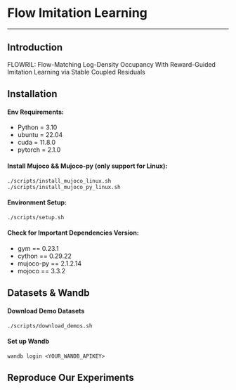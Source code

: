 # Flow Imitation Learning

---

## Introduction
FLOWRIL: Flow-Matching Log-Density Occupancy With Reward-Guided Imitation Learning via Stable Coupled Residuals

## Installation

#### Env Requirements: 
  - Python = 3.10
  - ubuntu = 22.04
  - cuda = 11.8.0
  - pytorch = 2.1.0
#### Install Mujoco && Mujoco-py (only support for Linux):
```
./scripts/install_mujoco_linux.sh
./scripts/install_mujoco_py_linux.sh
```
#### Environment Setup:
```
./scripts/setup.sh
```
#### Check for Important Dependencies Version: 
  - gym == 0.23.1
  - cython == 0.29.22
  - mujoco-py == 2.1.2.14
  - mojoco == 3.3.2

## Datasets & Wandb

#### Download Demo Datasets
```
./scripts/download_demos.sh
```

#### Set up Wandb
```
wandb login <YOUR_WANDB_APIKEY>
```

## Reproduce Our Experiments


